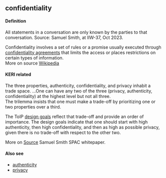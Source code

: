 ## confidentiality

<h4>Definition</h4><p>All statements in a conversation are only known by the parties to that conversation. Source: Samuel Smith, at IIW-37, Oct 2023.</p><p>Confidentiality involves a set of rules or a promise usually executed through <a href="https://en.wikipedia.org/wiki/Confidentiality_agreements">confidentiality agreements</a> that limits the access or places restrictions on certain types of information.<br>More on source <a href="https://en.wikipedia.org/wiki/Confidentiality">Wikipedia</a></p><h4>KERI related</h4><p>The three properties, authenticity, confidentiality, and privacy inhabit a trade space. ...One can have any two of the three (privacy, authenticity, confidentiality) at the highest level but not all three.<br>The trilemma insists that one must make a trade-off by prioritizing one or two properties over a third.</p><p>The ToIP <a href="https://github.com/trustoverip/TechArch/blob/main/spec.md#61-design-goals">design goals</a> reflect that trade-off and provide an order of importance. The design goals indicate that one should start with high authenticity, then high confidentiality, and then as high as possible privacy, given there is no trade-off with respect to the other two.</p><p>More on <a href="https://github.com/SmithSamuelM/Papers/blob/master/whitepapers/SPAC_Message.md">Source</a> Samuel Smith SPAC whitepaper.</p><h4>Also see</h4><ul><li><a href="authenticity">authenticity</a></li><li><a href="privacy">privacy</a></li></ul>

